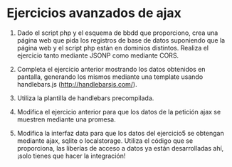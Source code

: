 
# Ejercicios avanzados de ajax


1. Dado el script php y el esquema de bbdd que proporciono, crea una página web que pida los registros de base de datos suponiendo que la página web y el script php están en dominios distintos. Realiza el ejercicio tanto mediante JSONP como mediante CORS.

2. Completa el ejercicio anterior mostrando los datos obtenidos en pantalla, generando los mismos mediante una template usando handlebars.js (http://handlebarsjs.com/).

3. Utiliza la plantilla de handlebars precompilada.

4. Modifica el ejercicio anterior para que los datos de la petición ajax se muestren mediante una promesa.

5. Modifica la interfaz data para que los datos del ejercicio5 se obtengan mediante ajax, sqlite o localstorage. Utiliza el código que se proporciona, las liberías de acceso a datos ya están desarrolladas ahí, ¡solo tienes que hacer la integración!
